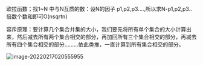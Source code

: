 欧拉函数；找1~N 中与N互质的数：设N的因子 p1,p2,p3....,所以求N-p1,p2,p3..倍数个数和即可O(nsqrtn)

容斥原理：要计算几个集合并集的大小，我们要先将所有单个集合的大小计算出来，然后减去所有两个集合相交的部分，再加回所有三个集合相交的部分，再减去所有四个集合相交的部分.........依此类推，一直计算到所有集合相交的部分。

![image-20220217020555955](C:\Users\86172\AppData\Roaming\Typora\typora-user-images\image-20220217020555955.png)

